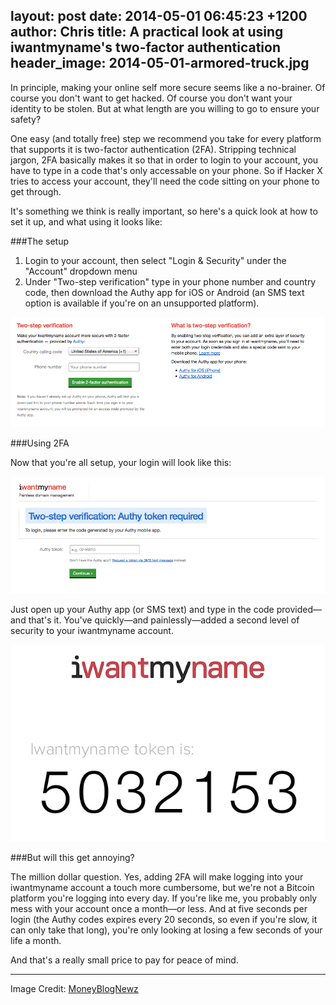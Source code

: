 layout: post
date: 2014-05-01 06:45:23 +1200
author: Chris
title: A practical look at using iwantmyname's two-factor authentication
header_image: 2014-05-01-armored-truck.jpg
----

<!-- excerpt -->

In principle, making your online self more secure seems like a no-brainer. Of course you don't want to get hacked. Of course you don't want your identity to be stolen. But at what length are you willing to go to ensure your safety?

One easy (and totally free) step we recommend you take for every platform that supports it is two-factor authentication (2FA). Stripping technical jargon, 2FA basically makes it so that in order to login to your account, you have to type in a code that's only accessable on your phone. So if Hacker X tries to access your account, they'll need the code sitting on your phone to get through. 

It's something we think is really important, so here's a quick look at how to set it up, and what using it looks like:

<!-- /excerpt -->

###The setup

1. Login to your account, then select "Login & Security" under the "Account" dropdown menu
2. Under "Two-step verification" type in your phone number and country code, then download the Authy app for iOS or Android (an SMS text option is available if you're on an unsupported platform).

![2FA setup](/media/2014-05-01-2fa-setup.png)

###Using 2FA

Now that you're all setup, your login will look like this:

![Authy login](/media/2014-05-01-authy-login.png)

Just open up your Authy app (or SMS text) and type in the code provided—and that's it. You've quickly—and painlessly—added a second level of security to your iwantmyname account. 

![Authy](/media/2014-05-01-2fa.png)

###But will this get annoying?

The million dollar question. Yes, adding 2FA will make logging into your iwantmyname account a touch more cumbersome, but we're not a Bitcoin platform you're logging into every day. If you're like me, you probably only mess with your account once a month—or less. And at five seconds per login (the Authy codes expires every 20 seconds, so even if you're slow, it can only take that long), you're only looking at losing a few seconds of your life a month. 

And that's a really small price to pay for peace of mind. 

***

Image Credit: [MoneyBlogNewz](https://secure.flickr.com/photos/moneyblognewz/5301647518/in/photolist-95uk6Q-95uk7y-baeqZX)




